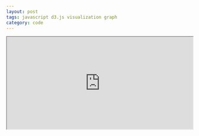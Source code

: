 ```yaml
---
layout: post
tags: javascript d3.js visualization graph
category: code
---
```


<iframe src="https://rawgit.com/while2/d3graph/master/example/ddemo.html" width="100%" height="250"/>

